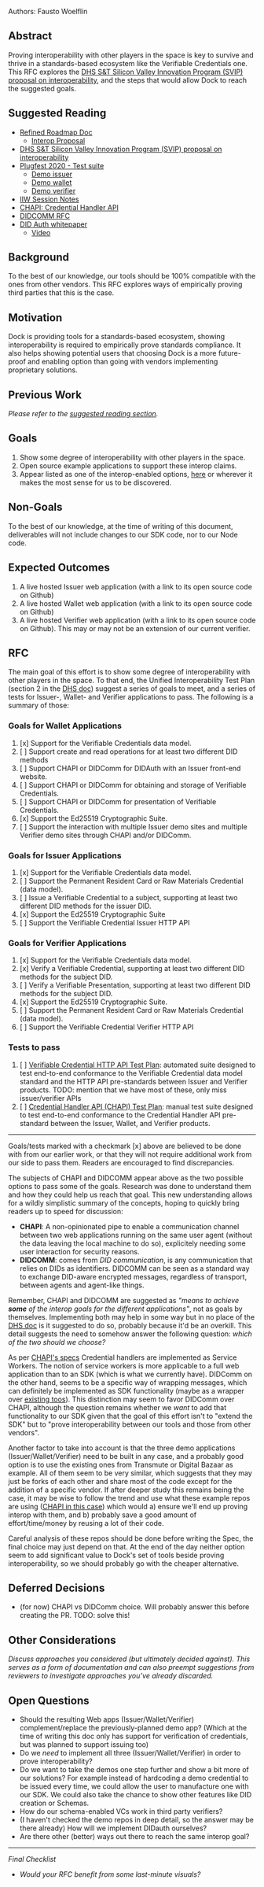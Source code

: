 Authors: Fausto Woelflin

## Abstract
Proving interoperability with other players in the space is key to survive and thrive in a standards-based ecosystem like the Verifiable Credentials one. This RFC explores the [DHS S&T Silicon Valley Innovation Program (SVIP) proposal on interoperability](https://drive.google.com/file/d/1XvwGzYYy7ZrdElmz4_zj3qVBXRH8DydO/view), and the steps that would allow Dock to reach the suggested goals.

## Suggested Reading
- [Refined Roadmap Doc](https://www.notion.so/dockteam/Refined-Roadmap-2020-04-92673bd7155447b2a4ab109b813c079a)
  - [Interop Proposal](https://www.notion.so/dockteam/Interop-ec6566afb9b440778779ae5fabac2e41)
- [DHS S&T Silicon Valley Innovation Program (SVIP) proposal on interoperability](https://drive.google.com/file/d/1XvwGzYYy7ZrdElmz4_zj3qVBXRH8DydO/view)
- [Plugfest 2020 - Test suite](https://github.com/w3c-ccg/vc-examples/tree/master/plugfest-2020)
  - [Demo issuer](https://github.com/digitalbazaar/chapi-demo-issuer)
  - [Demo wallet](https://github.com/digitalbazaar/chapi-demo-wallet)
  - [Demo verifier](https://github.com/digitalbazaar/chapi-demo-verifier)
- [IIW Session Notes](https://iiw.idcommons.net/IIW_30_Session_Notes)
- [CHAPI: Credential Handler API](https://w3c-ccg.github.io/credential-handler-api/)
- [DIDCOMM RFC](https://github.com/hyperledger/aries-rfcs/blob/master/concepts/0005-didcomm/README.md)
- [DID Auth whitepaper](https://github.com/WebOfTrustInfo/rwot6-santabarbara/blob/master/final-documents/did-auth.pdf)
  - [Video](https://www.youtube.com/watch?v=Yq8yFYdCnxU)



## Background

To the best of our knowledge, our tools should be 100% compatible with the ones from other vendors. This RFC explores ways of empirically proving third parties that this is the case.

## Motivation

Dock is providing tools for a standards-based ecosystem, showing interoperability is required to empirically prove standards compliance. It also helps showing potential users that choosing Dock is a more future-proof and enabling option than going with vendors implementing proprietary solutions.

## Previous Work

_Please refer to the [suggested reading section](#suggested-reading)._

## Goals
1. Show some degree of interoperability with other players in the space.
1. Open source example applications to support these interop claims.
1. Appear listed as one of the interop-enabled options, [here](https://w3c-ccg.github.io/vc-examples/plugfest-2020.html) or wherever it makes the most sense for us to be discovered.

## Non-Goals
To the best of our knowledge, at the time of writing of this document, deliverables will not include changes to our SDK code, nor to our Node code.

## Expected Outcomes
1. A live hosted Issuer web application (with a link to its open source code on Github)
1. A live hosted Wallet web application (with a link to its open source code on Github)
1. A live hosted Verifier web application (with a link to its open source code on Github). This may or may not be an extension of our current verifier.


## RFC
The main goal of this effort is to show some degree of interoperability with other players in the space. To that end, the Unified Interoperability Test Plan (section 2 in the [DHS doc](https://drive.google.com/file/d/1XvwGzYYy7ZrdElmz4_zj3qVBXRH8DydO/view)) suggest a series of goals to meet, and a series of tests for Issuer-, Wallet- and Verifier applications to pass. The following is a summary of those:
### Goals for Wallet Applications
1. [x] Support for the Verifiable Credentials data model.
1. [ ] Support create and read operations for at least two different DID methods
1. [ ] Support CHAPI or DIDComm for DIDAuth with an Issuer front-end website.
1. [ ] Support CHAPI or DIDComm for obtaining and storage of Verifiable Credentials.
1. [ ] Support CHAPI or DIDComm for presentation of Verifiable Credentials.
1. [x] Support the Ed25519 Cryptographic Suite.
1. [ ] Support the interaction with multiple Issuer demo sites and multiple Verifier demo sites through CHAPI and/or DIDComm.

### Goals for Issuer Applications
1. [x] Support for the Verifiable Credentials data model.
1. [ ] Support the Permanent Resident Card or Raw Materials Credential (data model).
1. [ ] Issue a Verifiable Credential to a subject, supporting at least two different DID methods for the issuer DID.
1. [x] Support the Ed25519 Cryptographic Suite
1. [ ] Support the Verifiable Credential Issuer HTTP API

### Goals for Verifier Applications
1. [x] Support for the Verifiable Credentials data model.
1. [x] Verify a Verifiable Credential, supporting at least two different DID methods for the subject DID.
1. [ ] Verify a Verifiable Presentation, supporting at least two different DID methods for the
subject DID.
1. [x] Support the Ed25519 Cryptographic Suite.
1. [ ] Support the Permanent Resident Card or Raw Materials Credential (data model).
1. [ ] Support the Verifiable Credential Verifier HTTP API

### Tests to pass
1. [ ] [Verifiable Credential HTTP API Test Plan](https://github.com/w3c-ccg/vc-examples/tree/feat/test-suite/test-suite): automated suite designed to test end-to-end conformance to the Verifiable Credential data model standard and the HTTP API pre-standards between Issuer and Verifier products. TODO: mention that we have most of these, only miss issuer/verifier APIs
1. [ ] [Credential Handler API (CHAPI) Test Plan](https://github.com/w3c-ccg/vc-examples/tree/master/plugfest-2020): manual test suite designed to test end-to-end conformance to the Credential Handler API pre-standard between the Issuer, Wallet, and Verifier products.

___

Goals/tests marked with a checkmark [x] above are believed to be done with from our earlier work, or that they will not require additional work from our side to pass them. Readers are encouraged to find discrepancies.

The subjects of CHAPI and DIDCOMM appear above as the two possible options to pass some of the goals. Research was done to understand them and how they could help us reach that goal. This new understanding allows for a wildly simplistic summary of the concepts, hoping to quickly bring readers up to speed for discussion:

- **CHAPI**: A non-opinionated pipe to enable a communication channel between two web applications running on the same user agent (without the data leaving the local machine to do so), explicitely needing some user interaction for security reasons.
- **DIDCOMM**: comes from _DID communication_, is any communication that relies on DIDs as identifiers. DIDCOMM can be seen as a standard way to exchange DID-aware encrypted messages, regardless of transport, between agents and agent-like things. 

Remember, CHAPI and DIDCOMM are suggested as _"means to achieve **some** of the interop goals for the different applications"_, not as goals by themselves. Implementing both may help in some way but in no place of the [DHS doc](https://drive.google.com/file/d/1XvwGzYYy7ZrdElmz4_zj3qVBXRH8DydO/view) is it suggested to do so, probably because it'd be an overkill. This detail suggests the need to somehow answer the following question: *which of the two should we choose?*

As per [CHAPI's specs](https://w3c-ccg.github.io/credential-handler-api/#model) Credential handlers are implemented as Service Workers. The notion of service workers is more applicable to a full web application than to an SDK (which is what we currently have). DIDComm on the other hand, seems to be a specific way of wrapping messages, which can definitely be implemented as SDK functionality (maybe as a wrapper over [existing toos](https://github.com/decentralized-identity/DIDComm-js)). This distinction may seem to favor DIDComm over CHAPI, although the question remains whether we *want* to add that functionality to our SDK given that the goal of this effort isn't to "extend the SDK" but to "prove interoperability between our tools and those from other vendors".

Another factor to take into account is that the three demo applications (Issuer/Wallet/Verifier) need to be built in any case, and a probably good option is to use the existing ones from Transmute or Digital Bazaar as example. All of them seem to be very similar, which suggests that they may just be forks of each other and share most of the code except for the addition of a specific vendor. If after deeper study this remains being the case, it may be wise to follow the trend and use what these example repos are using ([CHAPI in this case](https://github.com/digitalbazaar/chapi-demo-issuer)) which would a) ensure we'll end up proving interop with them, and b) probably save a good amount of effort/time/money by reusing a lot of their code.

Careful analysis of these repos should be done before writing the Spec, the final choice may just depend on that. At the end of the day neither option seem to add significant value to Dock's set of tools beside proving interoperability, so we should probably go with the cheaper alternative.

 
## Deferred Decisions

- (for now) CHAPI vs DIDComm choice. Will probably answer this before creating the PR. TODO: solve this!

## Other Considerations

*Discuss approaches you considered (but ultimately decided against). This serves as a form of documentation and can also preempt suggestions from reviewers to investigate approaches you’ve already discarded.*

## Open Questions
- Should the resulting Web apps (Issuer/Wallet/Verifier) complement/replace the previously-planned demo app? (Which at the time of writing this doc only has support for verification of credentials, but was planned to support issuing too)
- Do we *_need_* to implement all three (Issuer/Wallet/Verifier) in order to prove interoperability?
- Do we want to take the demos one step further and show a bit more of our solutions? For example instead of hardcoding a demo credential to be issued every time, we could allow the user to manufacture one with our SDK. We could also take the chance to show other features like DID creation or Schemas.
- How do our schema-enabled VCs work in third party verifiers?
- (I haven't checked the demo repos in deep detail, so the answer may be there already) How will we implement DIDauth ourselves?
- Are there other (better) ways out there to reach the same interop goal?

---

*Final Checklist*

- *Would your RFC benefit from some last-minute visuals?*
